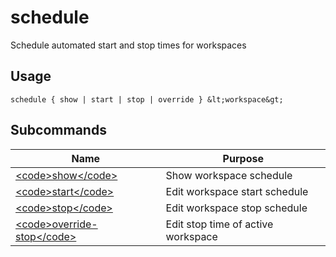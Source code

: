 
# schedule

 
Schedule automated start and stop times for workspaces


## Usage
```console
schedule { show | start | stop | override } &lt;workspace&gt;
```

## Subcommands
| Name |   Purpose |
| ---- |   ----- |
| [&lt;code&gt;show&lt;/code&gt;](./schedule_show) | Show workspace schedule |
| [&lt;code&gt;start&lt;/code&gt;](./schedule_start) | Edit workspace start schedule |
| [&lt;code&gt;stop&lt;/code&gt;](./schedule_stop) | Edit workspace stop schedule |
| [&lt;code&gt;override-stop&lt;/code&gt;](./schedule_override-stop) | Edit stop time of active workspace |
